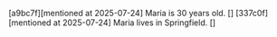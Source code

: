[a9bc7f][mentioned at 2025-07-24] Maria is 30 years old. []
[337c0f][mentioned at 2025-07-24] Maria lives in Springfield. []